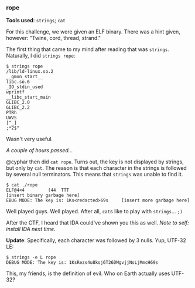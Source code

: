 ### rope

**Tools used**: `strings`; `cat`

For this challenge, we were given an ELF binary.  There was a hint given, however: "Twine, cord, thread, strand."

The first thing that came to my mind after reading that was `strings`.  Naturally, I did `strings rope`:

```
$ strings rope
/lib/ld-linux.so.2
__gmon_start__
libc.so.6
_IO_stdin_used
wprintf
__libc_start_main
GLIBC_2.0
GLIBC_2.2
PTRh
UWVS
[^_]
;*2$"
```

Wasn't very useful.

*A couple of hours passed...*

@cyphar then did `cat rope`.  Turns out, the key is not displayed by strings, but only by `cat`. The reason is that each character in the strings is followed by several null terminators. This means that `strings` was unable to find it.

```
$ cat ./rope
ELF@4<4         (44  TTT
[insert binary garbage here]
EBUG MODE: The key is: 1Ks<redacted>69s     [insert more garbage here]
```

Well played guys.  Well played. After all, `cat`s like to play with `strings`... `;)`

After the CTF, I heard that IDA could've shown you this as well.  *Note to self: install IDA next time.*

**Update**: Specifically, each character was followed by 3 nulls.  Yup, UTF-32 LE:

```
$ strings -e L rope
DEBUG MODE: The key is: 1KsRezs4u8ksj6T26DMgvjjNsLjMmcH69s
```

This, my friends, is the definition of evil.  Who on Earth actually uses UTF-32?
